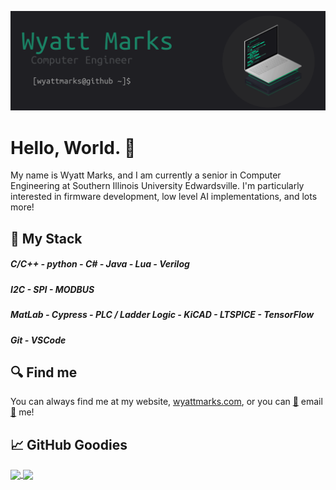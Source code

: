 [![WyattMarksHeader](https://raw.githubusercontent.com/WyattMarks/wyattmarks/main/assets/github.gif)](https://wyattmarks.com)

# Hello, World. :robot:

My name is Wyatt Marks, and I am currently a senior in Computer Engineering at Southern Illinois University Edwardsville. I'm particularly interested in firmware development, low level AI implementations, and lots more! 

## :toolbox: My Stack

##### C/C++ - python - C# - Java - Lua - Verilog
##### I2C - SPI - MODBUS
##### MatLab - Cypress - PLC / Ladder Logic - KiCAD - LTSPICE - TensorFlow
##### Git - VSCode

## :mag: Find me 

You can always find me at my website, [wyattmarks.com](http://wyattmarks.com/), or you can [:email:](mailto:wmarks@siue.edu) email [:email:](mailto:inbox@wyattmarks.com) me!

## :chart_with_upwards_trend: GitHub Goodies
<a href="https://github.com/WyattMarks/">
  <img align="center" src="https://github-readme-stats.vercel.app/api/top-langs?username=wyattmarks&theme=gotham" />
</a>

<a href="https://github.com/WyattMarks/">
  <img align="center" src="https://github-readme-stats.vercel.app/api?username=wyattmarks&theme=gotham&show_icons=true&line_height=27&count_private=true" />
</a>
